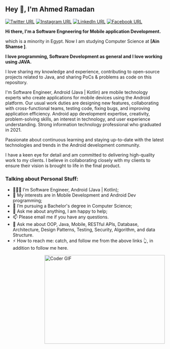 ## Hey 👋, I'm Ahmed Ramadan

[![Twitter URL](https://img.shields.io/static/v1?color=red&label=Twitter%20&logo=twitter&logoColor=white&style=for-the-badge&message=Follow)](https://twitter.com/rmdaniii4)
[![Instagram URL](https://img.shields.io/static/v1?color=red&label=Instagram&logo=Instagram&logoColor=white&style=for-the-badge&message=follow)](https://www.instagram.com/a7_med_01)
[![LinkedIn URL](https://img.shields.io/static/v1?color=red&label=linkedin&logo=linkedin&logoColor=white&style=for-the-badge&message=Connect)](https://www.linkedin.com/in/rmdaniii/)
[![Facebook URL](https://img.shields.io/static/v1?color=red&label=Facebook&logo=Facebook&logoColor=white&style=for-the-badge&message=Connect)](https://web.facebook.com/profile.php?id=100005190047714)

**Hi there, I'm a **Software Engneering** for Mobile **application Development**.**

which is a minority in Egypt. Now I am studying Computer Science at **[Ain Shamse ]**.

**I love programming, Software Development as general and I love working using JAVA.**

I love sharing my knowledge and experience, contributing to open-source projects related to Java, and sharing PoCs & problems as code on this repository.

I'm  Software Engineer, Android (Java | Kotlin) are mobile technology experts who create applications for mobile devices using the Android platform. Our usual work duties are designing new features, collaborating with cross-functional teams, testing code, fixing bugs, and improving application efficiency. Android app development expertise, creativity, problem-solving skills, an interest in technology, and user experience understanding. Strong information technology professional who graduated in 2021. 


Passionate about continuous learning and staying up-to-date with the latest technologies and trends in the Android development community.

I have a keen eye for detail and am committed to delivering high-quality work to my clients. I believe in collaborating closely with my clients to ensure their vision is brought to life in the final product.


### Talking about Personal Stuff:

- 👨🏽‍💻 I’m Software Engineer, Android (Java | Kotlin); 
- 🤔 My interests are in Mobile Development and Android Dev programming;
- 💼 I’m pursuing a Bachelor's degree in Computer Science;
- 💬 Ask me about anything, I am happy to help;
- 📫 Please email me if you have any questions.
- 🎯 Ask me about OOP, Java, Mobile, RESTful APIs, Database, Architecture, Design Patterns, Testing, Security, Algorithm, and data Structure.
- ⚡ How to reach me: catch, and follow me from the above links 👆, in addition to follow me here.

>>>>>>>>>>>>>>>>>>>>>>>>>>>>>>>>>>>>>>>>>>>>>>>>>>>>>>>>>>>>>>>>>>>>>>>>>>


<img align="right" src="https://media.giphy.com/media/SWoSkN6DxTszqIKEqv/giphy.gif" alt="Coder GIF" width="380" height="280">

